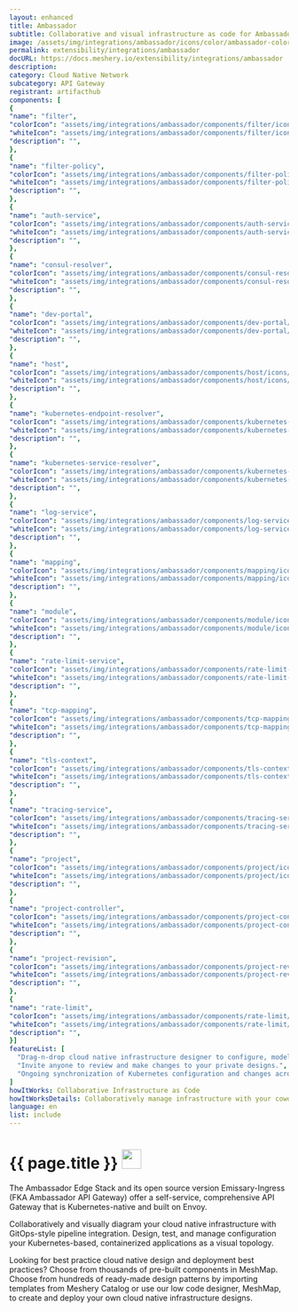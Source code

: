 ```yaml
---
layout: enhanced
title: Ambassador
subtitle: Collaborative and visual infrastructure as code for Ambassador
image: /assets/img/integrations/ambassador/icons/color/ambassador-color.svg
permalink: extensibility/integrations/ambassador
docURL: https://docs.meshery.io/extensibility/integrations/ambassador
description: 
category: Cloud Native Network
subcategory: API Gateway
registrant: artifacthub
components: [
{
"name": "filter",
"colorIcon": "assets/img/integrations/ambassador/components/filter/icons/color/filter-color.svg",
"whiteIcon": "assets/img/integrations/ambassador/components/filter/icons/white/filter-white.svg",
"description": "",
},
{
"name": "filter-policy",
"colorIcon": "assets/img/integrations/ambassador/components/filter-policy/icons/color/filter-policy-color.svg",
"whiteIcon": "assets/img/integrations/ambassador/components/filter-policy/icons/white/filter-policy-white.svg",
"description": "",
},
{
"name": "auth-service",
"colorIcon": "assets/img/integrations/ambassador/components/auth-service/icons/color/auth-service-color.svg",
"whiteIcon": "assets/img/integrations/ambassador/components/auth-service/icons/white/auth-service-white.svg",
"description": "",
},
{
"name": "consul-resolver",
"colorIcon": "assets/img/integrations/ambassador/components/consul-resolver/icons/color/consul-resolver-color.svg",
"whiteIcon": "assets/img/integrations/ambassador/components/consul-resolver/icons/white/consul-resolver-white.svg",
"description": "",
},
{
"name": "dev-portal",
"colorIcon": "assets/img/integrations/ambassador/components/dev-portal/icons/color/dev-portal-color.svg",
"whiteIcon": "assets/img/integrations/ambassador/components/dev-portal/icons/white/dev-portal-white.svg",
"description": "",
},
{
"name": "host",
"colorIcon": "assets/img/integrations/ambassador/components/host/icons/color/host-color.svg",
"whiteIcon": "assets/img/integrations/ambassador/components/host/icons/white/host-white.svg",
"description": "",
},
{
"name": "kubernetes-endpoint-resolver",
"colorIcon": "assets/img/integrations/ambassador/components/kubernetes-endpoint-resolver/icons/color/kubernetes-endpoint-resolver-color.svg",
"whiteIcon": "assets/img/integrations/ambassador/components/kubernetes-endpoint-resolver/icons/white/kubernetes-endpoint-resolver-white.svg",
"description": "",
},
{
"name": "kubernetes-service-resolver",
"colorIcon": "assets/img/integrations/ambassador/components/kubernetes-service-resolver/icons/color/kubernetes-service-resolver-color.svg",
"whiteIcon": "assets/img/integrations/ambassador/components/kubernetes-service-resolver/icons/white/kubernetes-service-resolver-white.svg",
"description": "",
},
{
"name": "log-service",
"colorIcon": "assets/img/integrations/ambassador/components/log-service/icons/color/log-service-color.svg",
"whiteIcon": "assets/img/integrations/ambassador/components/log-service/icons/white/log-service-white.svg",
"description": "",
},
{
"name": "mapping",
"colorIcon": "assets/img/integrations/ambassador/components/mapping/icons/color/mapping-color.svg",
"whiteIcon": "assets/img/integrations/ambassador/components/mapping/icons/white/mapping-white.svg",
"description": "",
},
{
"name": "module",
"colorIcon": "assets/img/integrations/ambassador/components/module/icons/color/module-color.svg",
"whiteIcon": "assets/img/integrations/ambassador/components/module/icons/white/module-white.svg",
"description": "",
},
{
"name": "rate-limit-service",
"colorIcon": "assets/img/integrations/ambassador/components/rate-limit-service/icons/color/rate-limit-service-color.svg",
"whiteIcon": "assets/img/integrations/ambassador/components/rate-limit-service/icons/white/rate-limit-service-white.svg",
"description": "",
},
{
"name": "tcp-mapping",
"colorIcon": "assets/img/integrations/ambassador/components/tcp-mapping/icons/color/tcp-mapping-color.svg",
"whiteIcon": "assets/img/integrations/ambassador/components/tcp-mapping/icons/white/tcp-mapping-white.svg",
"description": "",
},
{
"name": "tls-context",
"colorIcon": "assets/img/integrations/ambassador/components/tls-context/icons/color/tls-context-color.svg",
"whiteIcon": "assets/img/integrations/ambassador/components/tls-context/icons/white/tls-context-white.svg",
"description": "",
},
{
"name": "tracing-service",
"colorIcon": "assets/img/integrations/ambassador/components/tracing-service/icons/color/tracing-service-color.svg",
"whiteIcon": "assets/img/integrations/ambassador/components/tracing-service/icons/white/tracing-service-white.svg",
"description": "",
},
{
"name": "project",
"colorIcon": "assets/img/integrations/ambassador/components/project/icons/color/project-color.svg",
"whiteIcon": "assets/img/integrations/ambassador/components/project/icons/white/project-white.svg",
"description": "",
},
{
"name": "project-controller",
"colorIcon": "assets/img/integrations/ambassador/components/project-controller/icons/color/project-controller-color.svg",
"whiteIcon": "assets/img/integrations/ambassador/components/project-controller/icons/white/project-controller-white.svg",
"description": "",
},
{
"name": "project-revision",
"colorIcon": "assets/img/integrations/ambassador/components/project-revision/icons/color/project-revision-color.svg",
"whiteIcon": "assets/img/integrations/ambassador/components/project-revision/icons/white/project-revision-white.svg",
"description": "",
},
{
"name": "rate-limit",
"colorIcon": "assets/img/integrations/ambassador/components/rate-limit/icons/color/rate-limit-color.svg",
"whiteIcon": "assets/img/integrations/ambassador/components/rate-limit/icons/white/rate-limit-white.svg",
"description": "",
}]
featureList: [
  "Drag-n-drop cloud native infrastructure designer to configure, model, and deploy your workloads.",
  "Invite anyone to review and make changes to your private designs.",
  "Ongoing synchronization of Kubernetes configuration and changes across any number of clusters."
]
howItWorks: Collaborative Infrastructure as Code
howItWorksDetails: Collaboratively manage infrastructure with your coworkers synchronously sharing the same designs.
language: en
list: include
---
```

<h1>{{ page.title }} <img src="{{ page.image }}" style="width: 35px; height: 35px;" /></h1>

<p>
The Ambassador Edge Stack and its open source version Emissary-Ingress (FKA Ambassador API Gateway) offer a self-service, comprehensive API Gateway that is Kubernetes-native and built on Envoy.
</p>
<p>
    Collaboratively and visually diagram your cloud native infrastructure with GitOps-style pipeline integration. Design, test, and manage configuration your Kubernetes-based, containerized applications as a visual topology.
</p>
<p>
    Looking for best practice cloud native design and deployment best practices? Choose from thousands of pre-built components in MeshMap. Choose from hundreds of ready-made design patterns by importing templates from Meshery Catalog or use our low code designer, MeshMap, to create and deploy your own cloud native infrastructure designs.
</p>
